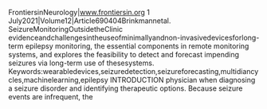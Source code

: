 FrontiersinNeurology|www.frontiersin.org 1 July2021|Volume12|Article690404Brinkmannetal. SeizureMonitoringOutsidetheClinic
evidenceandchallengesintheuseofminimallyandnon-invasivedevicesforlong-term
epilepsy monitoring, the essential components in remote monitoring systems, and
explores the feasibility to detect and forecast impending seizures via long-term use of
thesesystems.
Keywords:wearabledevices,seizuredetection,seizureforecasting,multidiancycles,machinelearning,epilepsy
INTRODUCTION physician when diagnosing a seizure disorder and identifying
therapeutic options. Because seizure events are infrequent, the